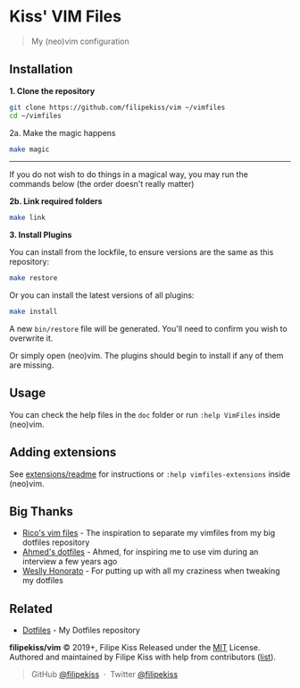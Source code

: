 # Kiss' VIM Files

> My (neo)vim configuration

## Installation

**1. Clone the repository**

```sh
git clone https://github.com/filipekiss/vim ~/vimfiles
cd ~/vimfiles
```

2a. Make the magic happens

```sh
make magic
```

---

If you do not wish to do things in a magical way, you may run the commands below
(the order doesn't really matter)

**2b. Link required folders**

```sh
make link
```

**3. Install Plugins**

You can install from the lockfile, to ensure versions are the same as this
repository:

```sh
make restore
```

Or you can install the latest versions of all plugins:

```sh
make install
```

A new `bin/restore` file will be generated. You'll need to confirm you wish to
overwrite it.

Or simply open (neo)vim. The plugins should begin to install if any of them are
missing.

## Usage

You can check the help files in the `doc` folder or run `:help VimFiles` inside
(neo)vim.

## Adding extensions

See [extensions/readme](extensions/README.md) for instructions or `:help vimfiles-extensions` inside (neo)vim.

## Big Thanks

- [Rico's vim files](https://github.com/rstacruz/vimfiles/) - The inspiration to separate my vimfiles from my big dotfiles repository
- [Ahmed's dotfiles](http://github.com/ahmedelgabri/dotfiles) - Ahmed, for inspiring me to use vim during an interview a few years ago
- [Weslly Honorato](http://github.com/weslly) - For putting up with all my craziness when tweaking my dotfiles

## Related

- [Dotfiles](http://github.com/filipekiss/dotfiles) - My Dotfiles repository

**filipekiss/vim** © 2019+, Filipe Kiss Released under the [MIT] License.<br>
Authored and maintained by Filipe Kiss with help from contributors ([list][contributors]).

> GitHub [@filipekiss](https://github.com/filipekiss) &nbsp;&middot;&nbsp;
> Twitter [@filipekiss](https://twitter.com/filipekiss)

[mit]: http://mit-license.org/
[contributors]: http://github.com/filipekiss/vim/contributors
